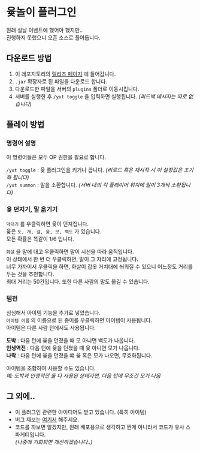 # 윷놀이 플러그인

원래 설날 이벤트에 했어야 했지만..  
진행하지 못했으니 오픈 소스로 풀어둡니다.

## 다운로드 방법

1. 이 레포지토리의 [릴리즈 페이지](https://github.com/chabyik/yut-plugin/releases) 에 들어갑니다.
2. `.jar` 확장자로 된 파일을 다운로드 합니다.
3. 다운로드한 파일을 서버의 `plugins` 폴더로 이동시킵니다.
4. 서버를 실행한 후 `/yut toggle` 을 입력하면 실행됩니다. _(피드백 메시지는 따로 없습니다)_

## 플레이 방법

### 명령어 설명

이 명령어들은 모두 OP 권한을 필요로 합니다.  
  
`/yut toggle` : 윷 플러그인을 키거나 끕니다. _(리로드 혹은 재시작 시 이 설정값은 초기화 됩니다)_  
`/yut summon` : 말을 소환합니다. _(서버 내의 각 플레이어 위치에 말이 3개씩 소환됩니다)_

### 윷 던지기, 말 옮기기 
  
`막대기` 를 우클릭하면 윷이 던져집니다.  
윷은 `도, 개, 걸, 윷, 모, 백도` 가 있습니다.  
모든 확률은 똑같이 1/6 입니다.
  
`화살` 을 말에 대고 우클릭하면 말이 시선을 따라 움직입니다.  
이 상태에서 한 번 더 우클릭하면, 말이 그 자리에 고정됩니다.  
너무 가까이서 우클릭을 하면, 화살이 갑옷 거치대에 씌워질 수 있으니 어느정도 거리를 두는 것을 추천합니다.  
최대 거리는 50칸입니다. 또한 다른 사람의 말도 옮길 수 있습니다.

### 템전

심심해서 아이템 기능을 추가로 넣었습니다.  
`아이템 이름` 의 이름으로 된 종이를 우클릭하면 아이템이 사용됩니다.  
아이템은 다른 사람 턴에서도 사용됩니다.
  
**도박** : 다음 턴에 윷을 던졌을 때 모 아니면 백도가 나옵니다.  
**인생역전** : 다음 턴에 윷을 던졌을 때 윷 아니면 모가 나옵니다.  
**나락** : 다음 턴에 윷을 던졌을 떄 윷 혹은 모가 나오면, 무효화됩니다.  
  
아이템을 조합하여 사용할 수도 있습니다.  
_예: 도박과 인생역전 둘 다 사용된 상태라면, 다음 턴에 무조건 모가 나옴_  
  
## 그 외에..

- 이 플러그인 관련한 아이디어도 받고 있습니다. (특히 아이템)
- 버그 제보는 [여기서](https://github.com/chabyik/yut-plugin/issues) 해주세요.
- 코드를 까보면 알겠지만, 원래 배포용으로 생각하고 짠게 아니라서 코드가 유사 스파게티입니다.  
  _(나중에 기회되면 개선하겠습니다..)_